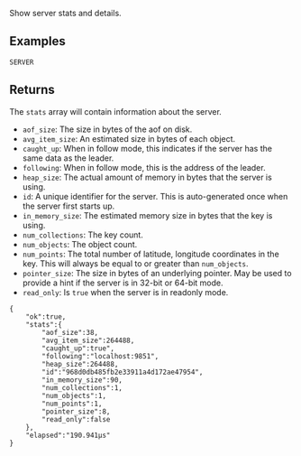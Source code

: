 <!--
layout:  index.html
title:   SERVER - Tile38
class:   command
command: server
-->

Show server stats and details.

## Examples

```tile38
SERVER
```

## Returns

The `stats` array will contain information about the server.

- `aof_size`: The size in bytes of the aof on disk.
- `avg_item_size`: An estimated size in bytes of each object.
- `caught_up`: When in follow mode, this indicates if the server has the same data as the leader.
- `following`: When in follow mode, this is the address of the leader.
- `heap_size`: The actual amount of memory in bytes that the server is using.
- `id`: A unique identifier for the server. This is auto-generated once when the server first starts up.
- `in_memory_size`: The estimated memory size in bytes that the key is using.
- `num_collections`: The key count.
- `num_objects`: The object count.
- `num_points`: The total number of latitude, longitude coordinates in the key. This will always be equal to or greater than `num_objects`.
- `pointer_size`: The size in bytes of an underlying pointer. May be used to provide a hint if the server is in 32-bit or 64-bit mode.
- `read_only`: Is `true` when the server is in readonly mode.


```tile38-json
{
    "ok":true,
    "stats":{
        "aof_size":38,
        "avg_item_size":264488,
        "caught_up":true",
        "following":"localhost:9851",
        "heap_size":264488,
        "id":"968d0db485fb2e33911a4d172ae47954",
        "in_memory_size":90,
        "num_collections":1,
        "num_objects":1,
        "num_points":1,
        "pointer_size":8,
        "read_only":false
    },
    "elapsed":"190.941µs"
}
```
